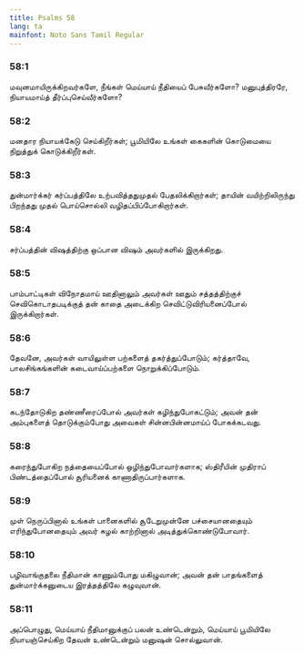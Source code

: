 ```yaml
---
title: Psalms 58
lang: ta
mainfont: Noto Sans Tamil Regular
---
```


###  58:1

மவுனமாயிருக்கிறவர்களே, நீங்கள் மெய்யாய் நீதியைப் பேசுவீர்களோ? மனுபுத்திரரே, நியாயமாய்த் தீர்ப்புசெய்வீர்களோ?

###  58:2

மனதார நியாயக்கேடு செய்கிறீர்கள்; பூமியிலே உங்கள் கைகளின் கொடுமையை நிறுத்துக் கொடுக்கிறீர்கள்.

###  58:3

துன்மார்க்கர் கர்ப்பத்திலே உற்பவித்ததுமுதல் பேதலிக்கிறார்கள்; தாயின் வயிற்றிலிருந்து பிறந்தது முதல் பொய்சொல்லி வழிதப்பிப்போகிறார்கள்.

###  58:4

சர்ப்பத்தின் விஷத்திற்கு ஒப்பான விஷம் அவர்களில் இருக்கிறது.

###  58:5

பாம்பாட்டிகள் விநோதமாய் ஊதினாலும் அவர்கள் ஊதும் சத்தத்திற்குச் செவிகொடாதபடிக்குத் தன் காதை அடைக்கிற செவிட்டுவிரியனைப்போல் இருக்கிறார்கள்.

###  58:6

தேவனே, அவர்கள் வாயிலுள்ள பற்களைத் தகர்த்துப்போடும்; கர்த்தாவே, பாலசிங்கங்களின் கடைவாய்ப்பற்களை நொறுக்கிப்போடும்.

###  58:7

கடந்தோடுகிற தண்ணீரைப்போல் அவர்கள் கழிந்துபோகட்டும்; அவன் தன் அம்புகளைத் தொடுக்கும்போது அவைகள் சின்னபின்னமாய்ப் போகக்கடவது.

###  58:8

கரைந்துபோகிற நத்தையைப்போல் ஒழிந்துபோவார்களாக; ஸ்திரீயின் முதிராப் பிண்டத்தைப்போல் சூரியனைக் காணாதிருப்பார்களாக.

###  58:9

முள் நெருப்பினால் உங்கள் பானைகளில் சூடேறுமுன்னே பச்சையானதையும் எரிந்துபோனதையும் அவர் சுழல் காற்றினால் அடித்துக்கொண்டுபோவார்.

###  58:10

பழிவாங்குதலை நீதிமான் காணும்போது மகிழுவான்; அவன் தன் பாதங்களைத் துன்மார்க்கனுடைய இரத்தத்திலே கழுவுவான்.

###  58:11

அப்பொழுது, மெய்யாய் நீதிமானுக்குப் பலன் உண்டென்றும், மெய்யாய் பூமியிலே நியாயஞ்செய்கிற தேவன் உண்டென்றும் மனுஷன் சொல்லுவான்.

